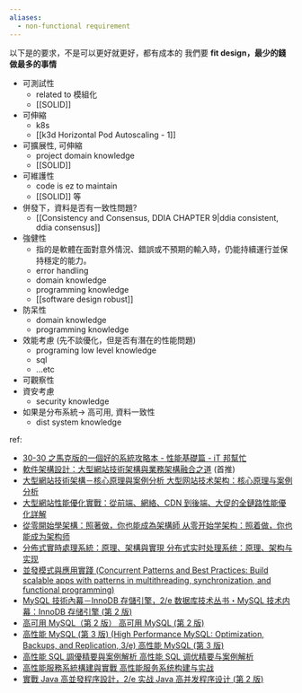 ```yaml
---
aliases:
  - non-functional requirement
---
```


以下是的要求，不是可以更好就更好，都有成本的
我們要 **fit design，最少的錢做最多的事情**

- 可測試性
	- related to 模組化
	- [[SOLID]]
- 可伸縮
	- k8s
	- [[k3d Horizontal Pod Autoscaling - 1]]
- 可擴展性, 可伸縮
	- project domain knowledge
	- [[SOLID]]
- 可維護性
	- code is ez to maintain
	- [[SOLID]] 等
- 併發下，資料是否有一致性問題?
	- [[Consistency and Consensus, DDIA CHAPTER 9|ddia consistent, ddia consensus]]
- 強健性
	- 指的是軟體在面對意外情況、錯誤或不預期的輸入時，仍能持續運行並保持穩定的能力。
	- error handling
	- domain knowledge
	- programming knowledge
	- [[software design robust]] 
- 防呆性
	- domain knowledge
	- programming knowledge
- 效能考慮 (先不談優化，但是否有潛在的性能問題)
	- programing low level knowledge
	- sql
	- ...etc
- 可觀察性
- 資安考慮
	- security knowledge
- 如果是分布系統→ 高可用, 資料一致性
	- dist system knowledge





ref:
- [30-30 之馬克版的一個好的系統攻略本 - 性能基礎篇 - iT 邦幫忙](https://ithelp.ithome.com.tw/articles/10228238)
- [軟件架構設計：大型網站技術架構與業務架構融合之道](https://www.tenlong.com.tw/products/9787121356032?list_name=lv) (首推)
- [大型網站技術架構－核心原理與案例分析 大型网站技术架构：核心原理与案例分析](https://www.tenlong.com.tw/products/9787121212000)
- [大型網站性能優化實戰：從前端、網絡、CDN 到後端、大促的全鏈路性能優化詳解](https://www.tenlong.com.tw/products/9787121350023)
- [從零開始學架構：照著做，你也能成為架構師 从零开始学架构：照着做，你也能成为架构师](https://www.tenlong.com.tw/products/9787121347917?list_name=p-b-zh_cn)
- [分佈式實時處理系統：原理、架構與實現 分布式实时处理系统：原理、架构与实现](https://www.tenlong.com.tw/products/9787111539964)
- [並發模式與應用實踐 (Concurrent Patterns and Best Practices: Build scalable apps with patterns in multithreading, synchronization, and functional programming)](https://www.tenlong.com.tw/products/9787111625063?list_name=srh)
- [MySQL 技術內幕－InnoDB 存儲引擎，2/e 数据库技术丛书・MySQL 技术内幕：InnoDB 存储引擎 (第 2 版)](https://www.tenlong.com.tw/products/9787111422068?list_name=srh)
- [高可用 MySQL（第 2 版） 高可用 MySQL (第 2 版)](https://www.tenlong.com.tw/products/9787121266881?list_name=srh)
- [高性能 MySQL (第 3 版) (High Performance MySQL: Optimization, Backups, and Replication, 3/e) 高性能 MySQL (第 3 版)](https://www.tenlong.com.tw/products/9787121198854)
- [高性能 SQL 調優精要與案例解析 高性能 SQL 调优精要与案例解析](https://www.tenlong.com.tw/products/9787121323621)
- [高性能服務系統構建與實戰 高性能服务系统构建与实战](https://www.tenlong.com.tw/products/9787121315091)
- [實戰 Java 高並發程序設計，2/e 实战 Java 高并发程序设计 (第 2 版)](https://www.tenlong.com.tw/products/9787121350030)